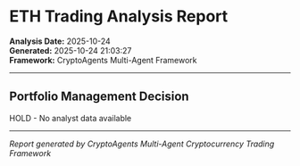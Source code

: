 # ETH Trading Analysis Report

**Analysis Date:** 2025-10-24  
**Generated:** 2025-10-24 21:03:27  
**Framework:** CryptoAgents Multi-Agent Framework  

---

## Portfolio Management Decision

HOLD - No analyst data available

---

*Report generated by CryptoAgents Multi-Agent Cryptocurrency Trading Framework*
